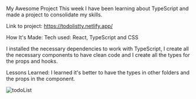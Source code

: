 My Awesome Project
This week I have been learning about TypeScript and made a project to consolidate my skills.

Link to project: https://todolistty.netlify.app/


How It's Made:
Tech used: React, TypeScript and CSS

I installed the necessary dependencies to work with TypeScript, I create all the necessary components to have clean code and I create all the types for the props and hooks.


Lessons Learned:
I learned it's better to have the types in other folders and the props in the component.


![todoList](https://github.com/HectorTorrez/TodoList-Typescript/assets/69362017/66a7a643-aca2-4dbe-a7f4-dee8f5e6a72d)
